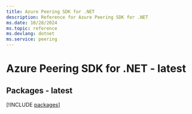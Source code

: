 ```yaml
---
title: Azure Peering SDK for .NET
description: Reference for Azure Peering SDK for .NET
ms.date: 10/28/2024
ms.topic: reference
ms.devlang: dotnet
ms.service: peering
---
```

# Azure Peering SDK for .NET - latest
## Packages - latest
[!INCLUDE [packages](peering-index.md)]